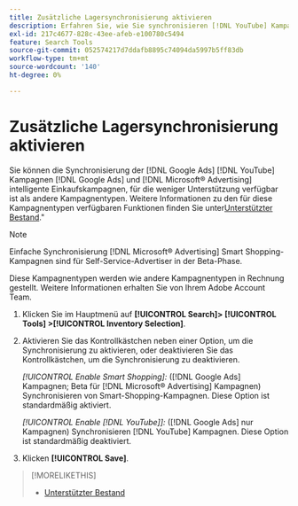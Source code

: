 ```yaml
---
title: Zusätzliche Lagersynchronisierung aktivieren
description: Erfahren Sie, wie Sie synchronisieren [!DNL YouTube] Kampagnen [!DNL Google Ads] und [!DNL Microsoft® Advertising] Smart Shopping-Kampagnen.
exl-id: 217c4677-828c-43ee-afeb-e100780c5494
feature: Search Tools
source-git-commit: 052574217d7ddafb8895c74094da5997b5ff83db
workflow-type: tm+mt
source-wordcount: '140'
ht-degree: 0%

---
```


# Zusätzliche Lagersynchronisierung aktivieren

Sie können die Synchronisierung der [!DNL Google Ads] [!DNL YouTube] Kampagnen [!DNL Google Ads] und [!DNL Microsoft® Advertising] intelligente Einkaufskampagnen, für die weniger Unterstützung verfügbar ist als andere Kampagnentypen. Weitere Informationen zu den für diese Kampagnentypen verfügbaren Funktionen finden Sie unter[Unterstützter Bestand](/help/search-social-commerce/introduction/supported-inventory.md).&quot;

>[!NOTE]
>
>Einfache Synchronisierung [!DNL Microsoft® Advertising] Smart Shopping-Kampagnen sind für Self-Service-Advertiser in der Beta-Phase.

Diese Kampagnentypen werden wie andere Kampagnentypen in Rechnung gestellt. Weitere Informationen erhalten Sie von Ihrem Adobe Account Team.

1. Klicken Sie im Hauptmenü auf **[!UICONTROL Search]> [!UICONTROL Tools] >[!UICONTROL Inventory Selection]**.

1. Aktivieren Sie das Kontrollkästchen neben einer Option, um die Synchronisierung zu aktivieren, oder deaktivieren Sie das Kontrollkästchen, um die Synchronisierung zu deaktivieren.

   *[!UICONTROL Enable Smart Shopping]:* ([!DNL Google Ads] Kampagnen; Beta für [!DNL Microsoft® Advertising] Kampagnen) Synchronisieren von Smart-Shopping-Kampagnen. Diese Option ist standardmäßig aktiviert.

   *[!UICONTROL Enable [!DNL YouTube]]:* ([!DNL Google Ads] nur Kampagnen) Synchronisieren [!DNL YouTube] Kampagnen. Diese Option ist standardmäßig deaktiviert.

1. Klicken **[!UICONTROL Save]**.

>[!MORELIKETHIS]
>
>* [Unterstützter Bestand](/help/search-social-commerce/introduction/supported-inventory.md)
